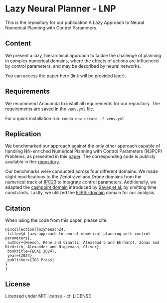 # Lazy Neural Planner - LNP

This is the repository for our publication A Lazy Approach to Neural Numerical Planning with Control Parameters.

## Content
We present a lazy, hierarchical approach to tackle the challenge of planning in complex numerical domains, where the effects of actions are influenced by control parameters, and may be described by neural networks.

You can access the paper here (link will be provided later).

## Requirements 
We recommend Anaconda to install all requirements for our repository. The requirements are saved in the ```venv.yml``` file.

For a quick installation run: ```conda env create -f venv.yml```

## Replication
We benchmarked our approach against the only other approach capable of handling NN-enriched Numerical Planning with Control Parameters (N3PCP) Problems, as presented in this [paper](https://link.springer.com/chapter/10.1007/978-3-031-50485-3_33). The corresponding code is publicly available in this [repository](https://github.com/RHeesch/rainer).

Our benchmarks were conducted across four different domains. We made slight modifications to the Zenotravel and Drone domains from the numerical track of [IPC23](https://github.com/ipc2023-numeric/ipc2023-dataset) to integrate control parameters. Additionally, we adapted the [cashpoint domain](https://github.com/Emresav/ECAI16Domains/tree/master) introduced by [Savaş et al.](https://ebooks.iospress.nl/doi/10.3233/978-1-61499-672-9-1185) by omitting time constraints. Lastly, we utilized the [FliPSI-domain](https://github.com/imb-hsu/FliPSi) domain for our analysis.

## Citation
When using the code from this paper, please cite:
```
@incollection{lazyheesch24,
 title={A lazy approach to neural numerical planning with control parameters},
 author={Heesch, René and Cimatti, Alessandro and Ehrhardt, Jonas and Diedrich, Alexander and Niggemann, Oliver},
 booktitle={ECAI 2024},
 year={2024},
 publisher={IOS Press}
}
}
```

## License
Licensed under MIT license - cf. LICENSE
